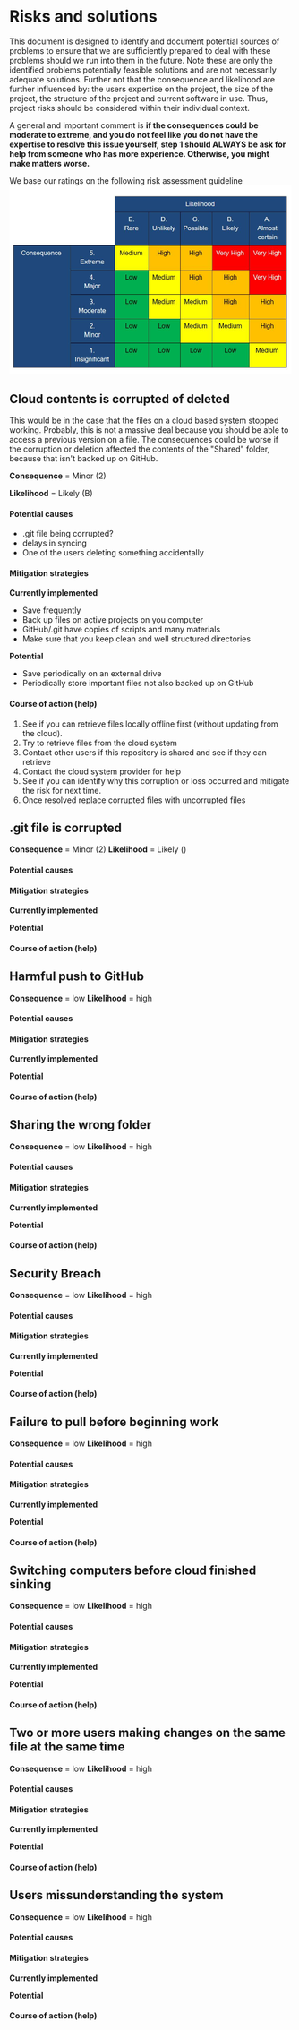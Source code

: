 
# Risks and solutions

This document is designed to identify and document potential sources of problems to ensure that we are sufficiently prepared to deal with these problems should we run into them in the future. Note these are only the identified problems potentially feasible solutions and are not necessarily adequate solutions. Further not that the consequence and likelihood are further influenced by: the users expertise on the project, the size of the project, the structure of the project and current software in use. Thus, project risks should be considered within their individual context.

A general and important comment is **if the consequences could be moderate to extreme, and you do not feel like you do not have the expertise to resolve this issue yourself, step 1 should ALWAYS be ask for help from someone who has more experience. Otherwise, you might make matters worse.**

We base our ratings on the following risk assessment guideline
![**Figure 1**. Risk matrix retrieved from online](/Materials/Outputs/risk-matrix.jpeg)

## Cloud contents is corrupted of deleted

This would be in the case that the files on a cloud based system stopped working. Probably, this is not a massive deal because you should be able to access a previous version on a file. The consequences could be worse if the corruption or deletion affected the contents of the "Shared" folder, because that isn't backed up on GitHub.

**Consequence** = Minor (2)

**Likelihood** = Likely (B)

#### Potential causes

* .git file being corrupted?
* delays in syncing
* One of the users deleting something accidentally

#### Mitigation strategies

**Currently implemented**

* Save frequently
* Back up files on active projects on you computer
* GitHub/.git have copies of scripts and many materials
* Make sure that you keep clean and well structured directories

**Potential**

* Save periodically on an external drive
* Periodically store important files not also backed up on GitHub

#### Course of action (help)

1. See if you can retrieve files locally offline first (without updating from the cloud).
2. Try to retrieve files from the cloud system
3. Contact other users if this repository is shared and see if they can retrieve
4. Contact the cloud system provider for help
5. See if you can identify why this corruption or loss occurred and mitigate the risk for next time.
6. Once resolved replace corrupted files with uncorrupted files


## .git file is corrupted

**Consequence** = Minor (2)
**Likelihood** = Likely ()

#### Potential causes

#### Mitigation strategies


**Currently implemented**


**Potential**


#### Course of action (help)

## Harmful push to GitHub

**Consequence** = low
**Likelihood** = high

#### Potential causes

#### Mitigation strategies


**Currently implemented**


**Potential**


#### Course of action (help)


## Sharing the wrong folder

**Consequence** = low
**Likelihood** = high

#### Potential causes

#### Mitigation strategies


**Currently implemented**


**Potential**


#### Course of action (help)


## Security Breach

**Consequence** = low
**Likelihood** = high

#### Potential causes

#### Mitigation strategies


**Currently implemented**


**Potential**


#### Course of action (help)

## Failure to pull before beginning work

**Consequence** = low
**Likelihood** = high

#### Potential causes

#### Mitigation strategies


**Currently implemented**


**Potential**


#### Course of action (help)

## Switching computers before cloud finished sinking

**Consequence** = low
**Likelihood** = high

#### Potential causes

#### Mitigation strategies


**Currently implemented**


**Potential**


#### Course of action (help)

## Two or more users making changes on the same file at the same time

**Consequence** = low
**Likelihood** = high

#### Potential causes

#### Mitigation strategies


**Currently implemented**


**Potential**


#### Course of action (help)

## Users missunderstanding the system

**Consequence** = low
**Likelihood** = high

#### Potential causes

#### Mitigation strategies


**Currently implemented**


**Potential**


#### Course of action (help)


